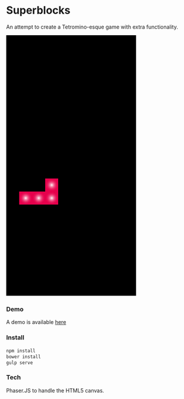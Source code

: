 # Superblocks

An attempt to create a Tetromino-esque game with extra functionality.

![Demo](https://github.com/htatche/superblocks/blob/master/demo/demo.gif)

### Demo

A demo is available [here](https://super-blocks.herokuapp.com/)

### Install

```
npm install
bower install
gulp serve
```

### Tech

Phaser.JS to handle the HTML5 canvas.
